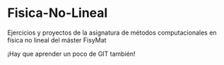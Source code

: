 # Fisica-No-Lineal
Ejercicios y proyectos de la asignatura de métodos computacionales en física no lineal del máster FisyMat

¡Hay que aprender un poco de GIT también!
